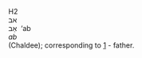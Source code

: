 <body>
  <p>H2<br>  אב  <br> אַב  ‎  ‘ab  <br><i>ab </i><br>(Chaldee); corresponding to <a href="h0001.htm">1</a>  - father.<br></p>
 </body>